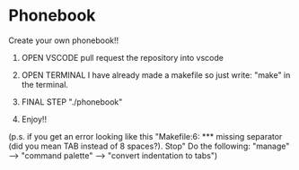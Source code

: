 # Phonebook
Create your own phonebook!!

  1. OPEN VSCODE
    pull request the repository into vscode
    
  2. OPEN TERMINAL
    I have already made a makefile so just write: "make" in the terminal.
    
  3. FINAL STEP
    "./phonebook"
    
  4. Enjoy!!

(p.s. if you get an error looking like this "Makefile:6: *** missing separator (did you mean TAB instead of 8 spaces?). Stop"
Do the following: "manage" --> "command palette" --> "convert indentation to tabs")
